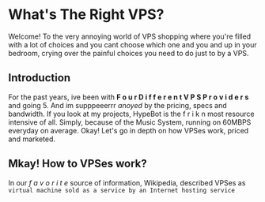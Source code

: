 # What's The Right VPS?
Welcome! To the very annoying world of VPS shopping where you're filled with a lot of choices and you cant choose which one and you and up in your bedroom, crying over the painful choices you need to do just to by a VPS.

## Introduction
For the past years, ive been with **F o u r  D i f f e r e n t  V P S  P r o v i d e r s** and going 5. And im supppeeerrr *anoyed* by the pricing, specs and bandwidth. If you look at my projects, HypeBot is the f r i k n most resource intensive of all. Simply, because of the Music System, running on 60MBPS everyday on average. Okay! Let's go in depth on how VPSes work, priced and marketed.

## Mkay! How to VPSes work?
In our *f a v o r i t e* source of information, Wikipedia, described VPSes as ``virtual machine sold as a service by an Internet hosting service``
